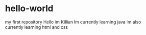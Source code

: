 # hello-world
my first repository
Hello im Killian
Im currently learning java
Im also currently learning html and css
